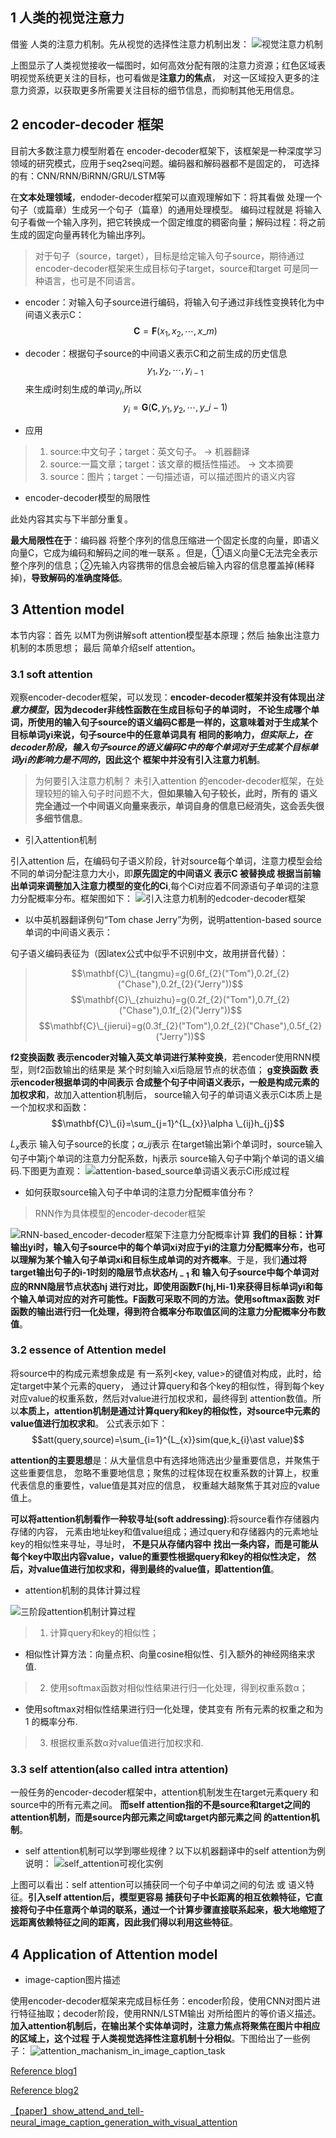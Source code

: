 ## 1 人类的视觉注意力
借鉴 人类的注意力机制。先从视觉的选择性注意力机制出发：
![视觉注意力机制](https://github.com/Vita112/notes_for_NLP/blob/master/methods-models/img/%E8%A7%86%E8%A7%89%E6%B3%A8%E6%84%8F%E5%8A%9B%E6%9C%BA%E5%88%B6.jpg)

上图显示了人类视觉接收一幅图时，如何高效分配有限的注意力资源；红色区域表明视觉系统更关注的目标，也可看做是**注意力的焦点**，
对这一区域投入更多的注意力资源，以获取更多所需要关注目标的细节信息，而抑制其他无用信息。
## 2 encoder-decoder 框架
目前大多数注意力模型附着在 encoder-decoder框架下，该框架是一种深度学习领域的研究模式，应用于seq2seq问题。编码器和解码器都不是固定的，
可选择的有：CNN/RNN/BiRNN/GRU/LSTM等

在**文本处理领域**，endoder-decoder框架可以直观理解如下：将其看做 处理一个句子（或篇章）生成另一个句子（篇章）的通用处理模型。
编码过程就是 将输入句子看做一个输入序列，把它转换成一个固定维度的稠密向量；解码过程：将之前生成的固定向量再转化为输出序列。
>对于句子（source，target），目标是给定输入句子source，期待通过encoder-decoder框架来生成目标句子target，source和target
可是同一种语言，也可是不同语言。

+ encoder：对输入句子source进行编码，将输入句子通过非线性变换转化为中间语义表示C：
$$\mathbf{C}=\mathbf{F}(x_{1},x_{2},\cdots ,x\_{m})$$

+ decoder：根据句子source的中间语义表示C和之前生成的历史信息
$$y_{1},y_{2},\cdots ,y_{i-1}$$
来生成i时刻生成的单词$y_{i}$,所以
$$y_{i}=\mathbf{G}(\mathbf{C},y_{1},y_{2},\cdots ,y\_{i-1})$$
+ 应用
> 1. source:中文句子；target：英文句子。   →    机器翻译
> 2. source:一篇文章；target：该文章的概括性描述。   →   文本摘要
> 3. source：图片；target：一句描述语，可以描述图片的语义内容

+ encoder-decoder模型的局限性

此处内容其实与下半部分重复。

**最大局限性在于**：编码器 将整个序列的信息压缩进一个固定长度的向量，即语义向量C，它成为编码和解码之间的唯一联系 。但是，①语义向量C无法完全表示整个序列的信息；②先输入内容携带的信息会被后输入内容的信息覆盖掉(稀释掉)，**导致解码的准确度降低**。
## 3 Attention model
本节内容：首先 以MT为例讲解soft attention模型基本原理；然后 抽象出注意力机制的本质思想； 最后 简单介绍self attention。
### 3.1 soft attention 
观察encoder-decoder框架，可以发现：**encoder-decoder框架并没有体现出*注意力模型*，因为decoder非线性函数在生成目标句子的单词时，
不论生成哪个单词，所使用的输入句子source的语义编码C都是一样的，这意味着对于生成某个目标单词yi来说，句子source中的任意单词具有
相同的影响力，*但实际上，在decoder阶段，输入句子source的语义编码C中的每个单词对于生成某个目标单词yi的影响力是不同的*，因此这个
框架中并没有引入注意力机制**。
> 为何要引入注意力机制？
> 未引入attention 的encoder-decoder框架，在处理较短的输入句子时问题不大，**但如果输入句子较长，此时，所有的
语义完全通过一个中间语义向量来表示，单词自身的信息已经消失，这会丢失很多细节信息**。

+ 引入attention机制

引入attention 后，在编码句子语义阶段，针对source每个单词，注意力模型会给不同的单词分配注意力大小，即**原先固定的中间语义
表示C 被替换成 根据当前输出单词来调整加入注意力模型的变化的Ci**,每个Ci对应着不同源语句子单词的注意力分配概率分布。框架图如下：
![引入注意力机制的edcoder-decoder框架](https://github.com/Vita112/notes_for_NLP/blob/master/methods-models/img/%E5%BC%95%E5%85%A5%E6%B3%A8%E6%84%8F%E5%8A%9B%E6%9C%BA%E5%88%B6%E7%9A%84edcoder-decoder%E6%A1%86%E6%9E%B6.jpg)

+ 以中英机器翻译例句“Tom chase Jerry”为例，说明attention-based source单词的中间语义表示：

句子语义编码表征为（因latex公式中似乎不识别中文，故用拼音代替）：
> $$\mathbf{C}\_{tangmu}=g(0.6f_{2}("Tom"),0.2f_{2}("Chase"),0.2f_{2}("Jerry"))$$
> $$\mathbf{C}\_{zhuizhu}=g(0.2f_{2}("Tom"),0.7f_{2}("Chase"),0.1f_{2}("Jerry"))$$
> $$\mathbf{C}\_{jierui}=g(0.3f_{2}("Tom"),0.2f_{2}("Chase"),0.5f_{2}("Jerry"))$$

**f2变换函数 表示encoder对输入英文单词进行某种变换**，若encoder使用RNN模型，则f2函数输出的结果是 某个时刻输入xi后隐层节点的状态值；
**g变换函数 表示encoder根据单词的中间表示 合成整个句子中间语义表示，一般是构成元素的加权求和**，故加入attention机制后，
source输入句子的单词语义表示Ci本质上是一个加权求和函数：
$$\mathbf{C}\_{i}=\sum_{j=1}^{L_{x}}\alpha \_{ij}h_{j}$$

$L_{x}$表示 输入句子source的长度；$\alpha \_{ij}$表示 在target输出第i个单词时，source输入句子中第j个单词的注意力分配系数，hj表示 source输入句子中第j个单词的语义编码.下图更为直观：
![attention-based_source单词语义表示Ci形成过程](https://github.com/Vita112/notes_for_NLP/blob/master/methods-models/img/attention-based_source%E5%8D%95%E8%AF%8D%E8%AF%AD%E4%B9%89%E8%A1%A8%E7%A4%BACi%E5%BD%A2%E6%88%90%E8%BF%87%E7%A8%8B.jpg)

+ 如何获取source输入句子中单词的注意力分配概率值分布？
> RNN作为具体模型的encoder-decoder框架

![RNN-based_encoder-decoder框架下注意力分配概率计算](https://github.com/Vita112/notes_for_NLP/blob/master/methods-models/img/RNN-based_encoder-decoder%E6%A1%86%E6%9E%B6%E4%B8%8B%E6%B3%A8%E6%84%8F%E5%8A%9B%E5%88%86%E9%85%8D%E6%A6%82%E7%8E%87%E8%AE%A1%E7%AE%97.jpg)
**我们的目标：计算输出yi时，输入句子source中的每个单词xi对应于yi的注意力分配概率分布，也可以理解为某个输入句子单词xi和目标生成单词的对齐概率**。于是，我们**通过将target输出句子的i-1时刻的隐层节点状态$H_{i-1}$ 和 输入句子source中每个单词对应的RNN隐层节点状态hj 进行对比，即使用函数F(hj,Hi-1)来获得目标单词yi和每个输入单词对应的对齐可能性。F函数可采取不同的方法。使用softmax函数 对F函数的输出进行归一化处理，得到符合概率分布取值区间的注意力分配概率分布数值**。
### 3.2 essence of Attention medel
将source中的构成元素想象成是 有一系列<key, value>的键值对构成，此时，给定target中某个元素的query，
通过计算query和各个key的相似性，得到每个key对应value的权重系数，然后对value进行加权求和，最终得到
attention数值。所以**本质上，attention机制是通过计算query和key的相似性，对source中元素的value值进行加权求和**。
公式表示如下：
$$att(query,source)=\sum_{i=1}^{L_{x}}sim(que,k_{i}\ast value)$$

**attention的主要思想**是：从大量信息中有选择地筛选出少量重要信息，并聚焦于这些重要信息，
忽略不重要地信息；聚焦的过程体现在权重系数的计算上，权重代表信息的重要性，value值是其对应的信息，
权重越大越聚焦于其对应的value值上。

**可以将attention机制看作一种软寻址(soft addressing)**:将source看作存储器内 存储的内容，
元素由地址key和值value组成；通过query和存储器内的元素地址key的相似性来寻址，寻址时，
**不是只从存储内容中 找出一条内容，而是可能从每个key中取出内容value，value的重要性根据query和key的相似性决定，
然后，对value值进行加权求和，得到最终的value值，即attention值**。
+ attention机制的具体计算过程

![三阶段attention机制计算过程](https://github.com/Vita112/notes_for_NLP/blob/master/methods-models/img/%E4%B8%89%E9%98%B6%E6%AE%B5attention%E6%9C%BA%E5%88%B6%E8%AE%A1%E7%AE%97%E8%BF%87%E7%A8%8B.png)
> 1. 计算query和key的相似性；
+ 相似性计算方法：向量点积、向量cosine相似性、引入额外的神经网络来求值.
> 2. 使用softmax函数对相似性结果进行归一化处理，得到权重系数α；
+ 使用softmax对相似性结果进行归一化处理，使其变有 所有元素的权重之和为1 的概率分布.
> 3. 根据权重系数α对value值进行加权求和.

### 3.3 self attention(also called intra attention)
一般任务的encoder-decoder框架中，attention机制发生在target元素query 和 source中的所有元素之间。
**而self attention指的不是source和target之间的attention机制，而是source内部元素之间或target内部元素之间
的attention机制**。
+ self attention机制可以学到哪些规律？以下以机器翻译中的self attention为例说明：
![self_attention可视化实例](https://github.com/Vita112/notes_for_NLP/blob/master/methods-models/img/self_attention%E5%8F%AF%E8%A7%86%E5%8C%96%E5%AE%9E%E4%BE%8B.png)

上图可以看出：self attention可以捕获同一个句子中单词之间的句法 或 语义特征。**引入self attention后，模型更容易
捕获句子中长距离的相互依赖特征，它直接将句子中任意两个单词的联系，通过一个计算步骤直接联系起来，极大地缩短了
远距离依赖特征之间的距离，因此我们得以利用这些特征**。
## 4 Application of Attention model
+ image-caption图片描述

使用encoder-decoder框架来完成目标任务：encoder阶段，使用CNN对图片进行特征抽取；decoder阶段，使用RNN/LSTM输出 对所给图片的等价语义描述。
**加入attention机制后，在输出某个实体单词时，注意力焦点将聚焦在图片中相应的区域上，这个过程
于人类视觉选择性注意机制十分相似**。下图给出了一些例子：
![attention_machanism_in_image_caption_task](https://github.com/Vita112/notes_for_NLP/blob/master/methods-models/img/attention_mechanism_in_image_caption_task.png)

[Reference blog1](https://zhuanlan.zhihu.com/p/37601161)

[Reference blog2](https://blog.csdn.net/mpk_no1/article/details/72862348)

[【paper】show_attend_and_tell-neural_image_caption_generation_with_visual_attention](https://github.com/Vita112/notes_for_NLP/blob/master/methods-models/%E3%80%90attention_model%E3%80%91show_attend_and_tell-neural_image_caption_generation_with_visual_attention.pdf)
